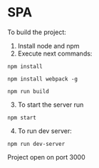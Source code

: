 # SPA

To build the project:

1. Install node and npm
2. Execute next commands:
  ```
  npm install
  ```
  ```
  npm install webpack -g
  ```
  ```
  npm run build
  ```
3. To start the server run
  ```
  npm start
  ```
4. To run dev server:
  ```
  npm run dev-server
  ```
  
  
Project open on port 3000
